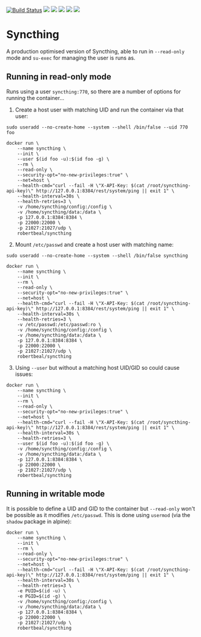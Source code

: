 [![Build Status](https://travis-ci.org/robertbeal/docker-syncthing.svg?branch=master)](https://travis-ci.org/robertbeal/syncthing)
[![](https://images.microbadger.com/badges/image/robertbeal/syncthing.svg)](https://microbadger.com/images/robertbeal/syncthing "Get your own image badge on microbadger.com")
[![](https://images.microbadger.com/badges/version/robertbeal/syncthing.svg)](https://microbadger.com/images/robertbeal/syncthing "Get your own version badge on microbadger.com")
[![](https://img.shields.io/docker/pulls/robertbeal/syncthing.svg)](https://hub.docker.com/r/robertbeal/syncthing/)
[![](https://img.shields.io/docker/stars/robertbeal/syncthing.svg)](https://hub.docker.com/r/robertbeal/syncthing/)
[![](https://img.shields.io/docker/automated/robertbeal/syncthing.svg)](https://hub.docker.com/r/robertbeal/syncthing/)

# Syncthing

A production optimised version of Syncthing, able to run in `--read-only` mode and `su-exec` for managing the user is runs as. 

## Running in read-only mode

Runs using a user `syncthing:770`, so there are a number of options for running the container...

1. Create a host user with matching UID and run the container via that user:

`sudo useradd --no-create-home --system --shell /bin/false --uid 770 foo`

```
docker run \
    --name syncthing \
    --init \
    --user $(id foo -u):$(id foo -g) \
    --rm \
    --read-only \
    --security-opt="no-new-privileges:true" \
    --net=host \
    --health-cmd="curl --fail -H \"X-API-Key: $(cat /root/syncthing-api-key)\" http://127.0.0.1:8384/rest/system/ping || exit 1" \
    --health-interval=30s \
    --health-retries=3 \
    -v /home/syncthing/config:/config \
    -v /home/syncthing/data:/data \
    -p 127.0.0.1:8384:8384 \
    -p 22000:22000 \
    -p 21027:21027/udp \
    robertbeal/syncthing
```

2. Mount `/etc/passwd`  and create a host user with matching name:

`sudo useradd --no-create-home --system --shell /bin/false syncthing`

```
docker run \
    --name syncthing \
    --init \
    --rm \
    --read-only \
    --security-opt="no-new-privileges:true" \
    --net=host \
    --health-cmd="curl --fail -H \"X-API-Key: $(cat /root/syncthing-api-key)\" http://127.0.0.1:8384/rest/system/ping || exit 1" \
    --health-interval=30s \
    --health-retries=3 \
    -v /etc/passwd:/etc/passwd:ro \
    -v /home/syncthing/config:/config \
    -v /home/syncthing/data:/data \
    -p 127.0.0.1:8384:8384 \
    -p 22000:22000 \
    -p 21027:21027/udp \
    robertbeal/syncthing
```

3. Using `--user` but without a matching host UID/GID so could cause issues:

```
docker run \
    --name syncthing \
    --init \
    --rm \
    --read-only \
    --security-opt="no-new-privileges:true" \
    --net=host \
    --health-cmd="curl --fail -H \"X-API-Key: $(cat /root/syncthing-api-key)\" http://127.0.0.1:8384/rest/system/ping || exit 1" \
    --health-interval=30s \
    --health-retries=3 \
    --user $(id foo -u):$(id foo -g) \
    -v /home/syncthing/config:/config \
    -v /home/syncthing/data:/data \
    -p 127.0.0.1:8384:8384 \
    -p 22000:22000 \
    -p 21027:21027/udp \
    robertbeal/syncthing
```

## Running in writable mode

It is possible to define a UID and GID to the container but `--read-only` won't be possible as it modifies `/etc/passwd`. This is done using `usermod` (via the `shadow` package in alpine):

```
docker run \
    --name syncthing \
    --init \
    --rm \
    --read-only \
    --security-opt="no-new-privileges:true" \
    --net=host \
    --health-cmd="curl --fail -H \"X-API-Key: $(cat /root/syncthing-api-key)\" http://127.0.0.1:8384/rest/system/ping || exit 1" \
    --health-interval=30s \
    --health-retries=3 \
    -e PUID=$(id -u) \
    -e PGID=$(id -g) \
    -v /home/syncthing/config:/config \
    -v /home/syncthing/data:/data \
    -p 127.0.0.1:8384:8384 \
    -p 22000:22000 \
    -p 21027:21027/udp \
    robertbeal/syncthing
```
